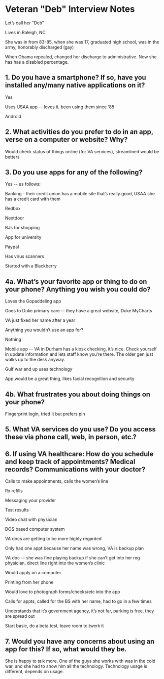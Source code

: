 # Veteran "Deb" Interview Notes

Let’s call her "Deb"

Lives in Raleigh, NC

She was in from 83-85, when she was 17, graduated high school, was in the army, honorably discharged (gay)

When Obama repealed, changed her discharge to administrative. Now she has has a disabled percentage.

## 1. Do you have a smartphone? If so, have you installed any/many native applications on it?

Yes

Uses USAA app -- loves it, been using them since ‘85

Android

## 2. What activities do you prefer to do in an app, verse on a computer or website? Why?

Would check status of things online (for VA services), streamlined would be betters

## 3. Do you use apps for any of the following?

Yes -- as follows:

Banking - their credit union has a mobile site that’s really good, USAA she has a credit card with them

Redbox

Nextdoor

BJs for shopping

App for university

Paypal

Has virus scanners

Started with a Blackberry

## 4a. What’s your favorite app or thing to do on your phone? Anything you wish you could do?

Loves the Gopaddeling app

Goes to Duke primary care -- they have a great website, Duke MyCharts

VA just fixed her name after a year

Anything you wouldn’t use an app for?

Nothing

Mobile app -- VA in Durham has a kiosk checking, it’s nice. Check yourself in update information and lets staff know you’re there. The older gen just walks up to the desk anyway.

Gulf war and up uses technology

App would be a great thing, likes facial recognition and security

## 4b. What frustrates you about doing things on your phone?

Fingerprint login, tried it but prefers pin

## 5. What VA services do you use? Do you access these via phone call, web, in person, etc.?

## 6. If using VA healthcare: How do you schedule and keep track of appointments? Medical records? Communications with your doctor?

Calls to make appointments, calls the women’s line

Rx refills

Messaging your provider

Test results

Video chat with physician

DOS based computer system

VA docs are getting to be more highly regarded

Only had one appt because her name was wrong, VA is backup plan

VA doc -- she was fine playing backup if she can’t get into her reg physician, direct line right into the women’s clinic

Would apply on a computer

Printing from her phone

Would love to photograph forms/checks/etc into the app

Calls for appts, called for the BS with her name, had to go in a few times

Understands that it’s government agency, it’s not far, parking is free, they are spread out

Start basic, do a beta test, leave room to twerk it

## 7. Would you have any concerns about using an app for this? If so, what would they be.

She is happy to talk more. One of the guys she works with was in the cold war, and she had to show him all the technology. Technology usage is different, depends on usage.

